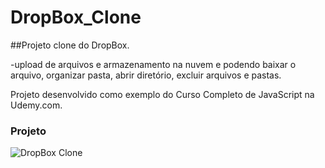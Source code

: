 # DropBox_Clone

##Projeto clone do DropBox.

-upload de arquivos e armazenamento na nuvem e podendo baixar o arquivo, organizar pasta, abrir diretório, excluir arquivos e pastas.



Projeto desenvolvido como exemplo do Curso Completo de JavaScript na Udemy.com.

### Projeto
![DropBox Clone](https://firebasestorage.googleapis.com/v0/b/hcode-com-br.appspot.com/o/DropBoxClone.jpg?alt=media&token=d59cad0c-440d-4516-88f2-da904b9bb443)
